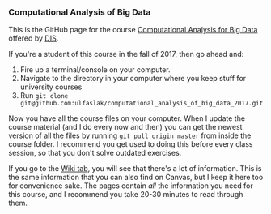 ### Computational Analysis of Big Data

This is the GitHub page for the course [Computational Analysis for Big Data](https://disabroad.org/copenhagen/courses/computation-analyses-big-data/) offered by [DIS](https://disabroad.org/).

If you're a student of this course in the fall of 2017, then go ahead and:

1. Fire up a terminal/console on your computer.
2. Navigate to the directory in your computer where you keep stuff for university courses
3. Run `git clone git@github.com:ulfaslak/computational_analysis_of_big_data_2017.git`

Now you have all the course files on your computer. When I update the course material (and I do every now and then) you can get the newest version of all the files by running `git pull origin master` from inside the course folder. I recommend you get used to doing this before every class session, so that you don't solve outdated exercises.

If you go to the [Wiki tab](https://github.com/ulfaslak/computational_analysis_of_big_data_2017/wiki), you will see that there's a lot of information. This is the same information that you can also find on Canvas, but I keep it here too for convenience sake. The pages contain *all* the information you need for this course, and I recommend you take 20-30 minutes to read through them.
